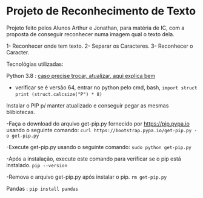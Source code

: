 # Projeto de Reconhecimento de Texto

Projeto feito pelos Alunos Arthur e Jonathan, para matéria de IC, com a proposta de conseguir reconhecer numa imagem qual o texto dela.

1- Reconhecer onde tem texto.
2- Separar os Caracteres.
3- Reconhecer o Caracter.

Tecnológias utilizadas:

Python 3.8 : [caso precise trocar, atualizar, aqui explica bem ](https://tech.serhatteker.com/post/2019-12/upgrade-python38-on-ubuntu/)

- verificar se é versão 64, entrar no python pelo cmd, bash,
`import struct`
`print (struct.calcsize("P") * 8)`

Instalar o PIP p/ manter atualizado e conseguir pegar as mesmas blibiotecas.

-Faça o download do arquivo get-pip.py fornecido por https://pip.pypa.io usando o seguinte comando:
`curl https://bootstrap.pypa.io/get-pip.py -o get-pip.py`

-Execute get-pip.py usando o seguinte comando:
`sudo python get-pip.py`

-Após a instalação, execute este comando para verificar se o pip está instalado.
`pip --version`

-Remova o arquivo get-pip.py após instalar o pip.
`rm get-pip.py`

Pandas : `pip install pandas`